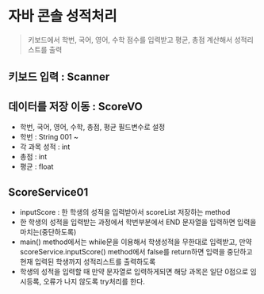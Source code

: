 # 자바 콘솔 성적처리

> 키보드에서 학번, 국어, 영어, 수학 점수를 입력받고 평균, 총점 계산해서 성적리스트를 출력

## 키보드 입력 : Scanner
## 데이터를 저장 이동 : ScoreVO
* 학번, 국어, 영어, 수학, 총점, 평균 필드변수로 설정
* 학번 : String 001 ~
* 각 과목 성적 : int
* 총점 : int
* 평균 : float

## ScoreService01
* inputScore : 한 학생의 성적을 입력받아서 scoreList 저장하는 method
* 한 학생의 성적을 입력받는 과정에서 학번부분에서 END 문자열을 입력하면 입력을 마치는(중단하도록)
* main() method에서는 while문을 이용해서 학생성적을 무한대로 입력받고, 만약 scoreService.inputScore() method에서 false를 return하면 입력을 중단하고 현재 입력된 학생까지 성적리스트를 출력하도록
* 학생의 성적을 입력할 때 만약 문자열로 입력하게되면 해당 과목은 일단 0점으로 임시등록, 오류가 나지 않도록 try처리를 한다.